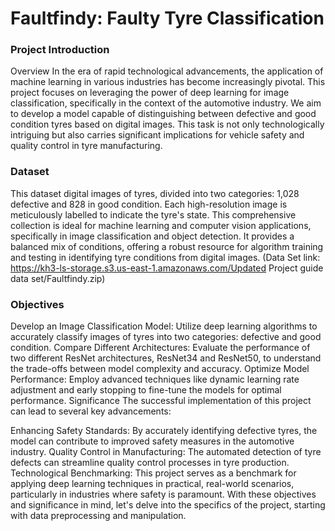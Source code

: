 
# Faultfindy: Faulty Tyre Classification

### Project Introduction
Overview In the era of rapid technological advancements, the application of machine learning in various industries has become increasingly pivotal. This project focuses on leveraging the power of deep learning for image classification, specifically in the context of the automotive industry. We aim to develop a model capable of distinguishing between defective and good condition tyres based on digital images. This task is not only technologically intriguing but also carries significant implications for vehicle safety and quality control in tyre manufacturing.
### Dataset
This dataset digital images of tyres, divided into two categories: 1,028 defective and 828 in good condition. Each high-resolution image is meticulously labelled to indicate the tyre's state. This comprehensive collection is ideal for machine learning and computer vision applications, specifically in image classification and object detection. It provides a balanced mix of conditions, offering a robust resource for algorithm training and testing in identifying tyre conditions from digital images. (Data Set link: https://kh3-ls-storage.s3.us-east-1.amazonaws.com/Updated Project guide data set/Faultfindy.zip)

### Objectives
Develop an Image Classification Model: Utilize deep learning algorithms to accurately classify images of tyres into two categories: defective and good condition. Compare Different Architectures: Evaluate the performance of two different ResNet architectures, ResNet34 and ResNet50, to understand the trade-offs between model complexity and accuracy. Optimize Model Performance: Employ advanced techniques like dynamic learning rate adjustment and early stopping to fine-tune the models for optimal performance. Significance The successful implementation of this project can lead to several key advancements:

Enhancing Safety Standards: By accurately identifying defective tyres, the model can contribute to improved safety measures in the automotive industry. Quality Control in Manufacturing: The automated detection of tyre defects can streamline quality control processes in tyre production. Technological Benchmarking: This project serves as a benchmark for applying deep learning techniques in practical, real-world scenarios, particularly in industries where safety is paramount. With these objectives and significance in mind, let's delve into the specifics of the project, starting with data preprocessing and manipulation.


